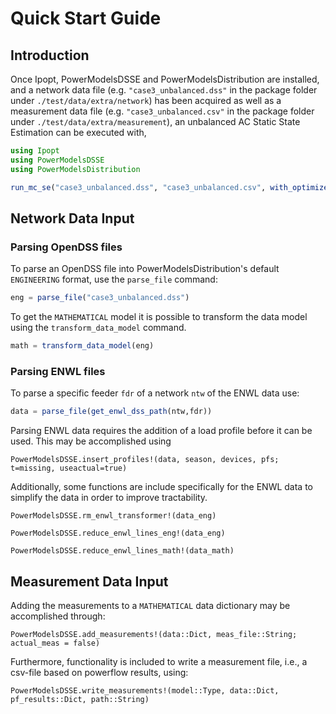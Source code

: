 # Quick Start Guide

## Introduction

Once Ipopt, PowerModelsDSSE and PowerModelsDistribution are installed, and a
network data file (e.g. `"case3_unbalanced.dss"` in the package folder under
`./test/data/extra/network`) has been acquired as well as a measurement data file
(e.g. `"case3_unbalanced.csv"` in the package folder under
`./test/data/extra/measurement`), an unbalanced AC Static State Estimation can be
executed with,

```julia
using Ipopt
using PowerModelsDSSE
using PowerModelsDistribution

run_mc_se("case3_unbalanced.dss", "case3_unbalanced.csv", with_optimizer(Ipopt.Optimizer))
```

## Network Data Input

### Parsing OpenDSS files

To parse an OpenDSS file into PowerModelsDistribution's default `ENGINEERING`
format, use the `parse_file` command:

```julia
eng = parse_file("case3_unbalanced.dss")
```

To get the `MATHEMATICAL` model it is possible to transform the data model
using the `transform_data_model` command.

```julia
math = transform_data_model(eng)
```

### Parsing ENWL files

To parse a specific feeder `fdr` of a network `ntw` of the ENWL data use:

```julia
data = parse_file(get_enwl_dss_path(ntw,fdr))
```

Parsing ENWL data requires the addition of a load profile before it can be
used. This may be accomplished using

```@docs
PowerModelsDSSE.insert_profiles!(data, season, devices, pfs; t=missing, useactual=true)
```

Additionally, some functions are include specifically for the ENWL data to
simplify the data in order to improve tractability.

```@docs
PowerModelsDSSE.rm_enwl_transformer!(data_eng)
```

```@docs
PowerModelsDSSE.reduce_enwl_lines_eng!(data_eng)
```

```@docs
PowerModelsDSSE.reduce_enwl_lines_math!(data_math)
```

## Measurement Data Input

Adding the measurements to a `MATHEMATICAL` data dictionary may be accomplished
through:

```@docs
PowerModelsDSSE.add_measurements!(data::Dict, meas_file::String; actual_meas = false)
```

Furthermore, functionality is included to write a measurement file, i.e., a
csv-file based on powerflow results, using:

```@docs
PowerModelsDSSE.write_measurements!(model::Type, data::Dict, pf_results::Dict, path::String)
```
